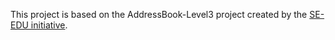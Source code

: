 This project is based on the AddressBook-Level3 project created by the [SE-EDU initiative](https://se-education.org).